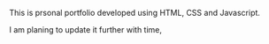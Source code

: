 This is prsonal portfolio developed using HTML, CSS and Javascript.

I am planing to update it further with time,
